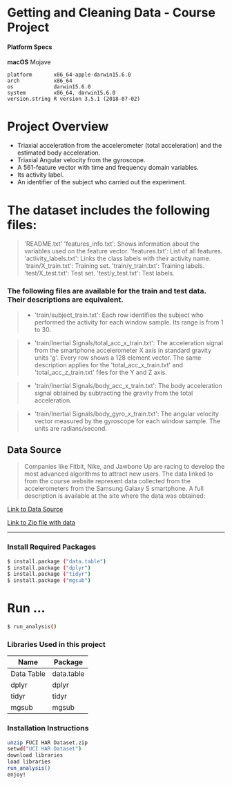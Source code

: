 # Getting and Cleaning Data - Course Project


#### Platform Specs

**macOS** Mojave

`platform       x86_64-apple-darwin15.6.0 `  
`arch           x86_64  `                    
`os             darwin15.6.0  `              
`system         x86_64, darwin15.6.0  `      
`version.string R version 3.5.1 (2018-07-02)`

# Project Overview

- Triaxial acceleration from the accelerometer (total acceleration) and the estimated body acceleration.
- Triaxial Angular velocity from the gyroscope. 
- A 561-feature vector with time and frequency domain variables. 
- Its activity label. 
- An identifier of the subject who carried out the experiment.

# The dataset includes the following files:

>'README.txt'
>'features_info.txt': Shows information about the variables used on the feature vector.
>'features.txt': List of all features.
>'activity_labels.txt': Links the class labels with their activity name.
>'train/X_train.txt': Training set.
>'train/y_train.txt': Training labels.
>'test/X_test.txt': Test set.
>'test/y_test.txt': Test labels.

### The following files are available for the train and test data. Their descriptions are equivalent. 

>- 'train/subject_train.txt': Each row identifies the subject who performed the activity for each window sample. Its range is from 1 to 30. 

>- 'train/Inertial Signals/total_acc_x_train.txt': The acceleration signal from the smartphone accelerometer X axis in standard gravity units 'g'. Every row shows a 128 element vector. The same description applies for the 'total_acc_x_train.txt' and 'total_acc_z_train.txt' files for the Y and Z axis. 

>- 'train/Inertial Signals/body_acc_x_train.txt': The body acceleration signal obtained by subtracting the gravity from the total acceleration. 

>- 'train/Inertial Signals/body_gyro_x_train.txt': The angular velocity vector measured by the gyroscope for each window sample. The units are radians/second. 

## Data Source 
> Companies like Fitbit, Nike, and Jawbone Up are racing to develop the most advanced algorithms to attract new users. The data linked to from the course website represent data collected from the accelerometers from the Samsung Galaxy S smartphone. A full description is available at the site where the data was obtained:

[Link to Data Source](http://archive.ics.uci.edu/ml/datasets/Human+Activity+Recognition+Using+Smartphones)

[Link to Zip file with data](https://d396qusza40orc.cloudfront.net/getdata%2Fprojectfiles%2FUCI%20HAR%20Dataset.zip)

---

### Install Required Packages

```sh
$ install.package ("data.table")
$ install.package ("dplyr")
$ install.package ("tidyr")
$ install.package ("mgsub")
```

# Run ...

```sh
$ run_analysis()
```

### Libraries Used in this project

| Name | Package |
| ------ | ------ |
| Data Table | data.table |
| dplyr | dplyr |
| tidyr | tidyr |
| mgsub | mgsub |

### Installation Instructions

```sh
unzip FUCI HAR Dataset.zip
setwd("UCI HAR Dataset")
download libraries
load libraries
run_analysis()
enjoy!
```
